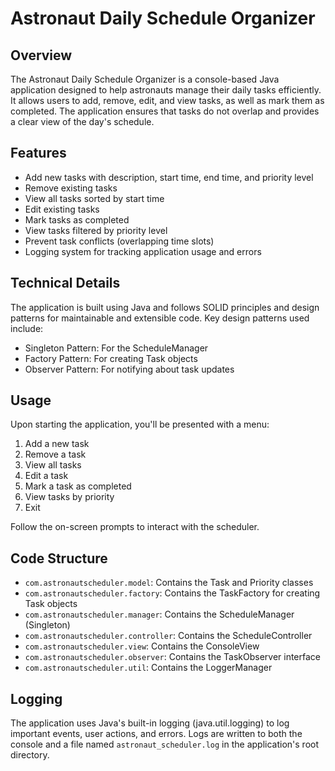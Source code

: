# Astronaut Daily Schedule Organizer

## Overview

The Astronaut Daily Schedule Organizer is a console-based Java application designed to help astronauts manage their daily tasks efficiently. It allows users to add, remove, edit, and view tasks, as well as mark them as completed. The application ensures that tasks do not overlap and provides a clear view of the day's schedule.

## Features

- Add new tasks with description, start time, end time, and priority level
- Remove existing tasks
- View all tasks sorted by start time
- Edit existing tasks
- Mark tasks as completed
- View tasks filtered by priority level
- Prevent task conflicts (overlapping time slots)
- Logging system for tracking application usage and errors

## Technical Details

The application is built using Java and follows SOLID principles and design patterns for maintainable and extensible code. Key design patterns used include:

- Singleton Pattern: For the ScheduleManager
- Factory Pattern: For creating Task objects
- Observer Pattern: For notifying about task updates

## Usage

Upon starting the application, you'll be presented with a menu:

1. Add a new task
2. Remove a task
3. View all tasks
4. Edit a task
5. Mark a task as completed
6. View tasks by priority
7. Exit

Follow the on-screen prompts to interact with the scheduler.

## Code Structure

- `com.astronautscheduler.model`: Contains the Task and Priority classes
- `com.astronautscheduler.factory`: Contains the TaskFactory for creating Task objects
- `com.astronautscheduler.manager`: Contains the ScheduleManager (Singleton)
- `com.astronautscheduler.controller`: Contains the ScheduleController
- `com.astronautscheduler.view`: Contains the ConsoleView
- `com.astronautscheduler.observer`: Contains the TaskObserver interface
- `com.astronautscheduler.util`: Contains the LoggerManager

## Logging

The application uses Java's built-in logging (java.util.logging) to log important events, user actions, and errors. Logs are written to both the console and a file named `astronaut_scheduler.log` in the application's root directory.

